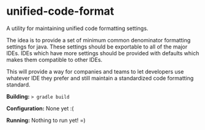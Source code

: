 unified-code-format
===================

A utility for maintaining unified code formatting settings.

The idea is to provide a set of minimum common denominator formatting settings for java.
These settings should be exportable to all of the major IDEs.
IDEs which have more settings should be provided with defaults which makes them compatible to other IDEs.

This will provide a way for companies and teams to let developers use whatever IDE they prefer and still maintain a standardized code formatting standard.


**Building:** `> gradle build`

**Configuration:** None yet :(

**Running:** Nothing to run yet! =)
